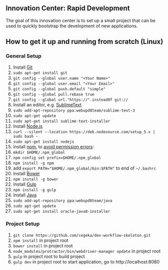 ## Innovation Center: Rapid Development

The goal of this innovation center is to set up a small project that can be used to quickly bootstrap the development of new applications. 

## How to get it up and running from scratch (Linux)
### General Setup

1. Install [Git](https://git-scm.com/)
  1. `sudo apt-get install git`
  2. `git config --global user.name "<Your Name>"`
  3. `git config --global user.email "<Your Email>"`
  4. `git config --global push.default "simple"`
  5. `git config --global pull.rebase true`
  6. `git config --global url."https://".insteadOf git://`
2. Install an editor, e.g. [SublimeText](http://www.sublimetext.com/)
  1. `sudo add-apt-repository ppa:webupd8team/sublime-text-3`
  2. `sudo apt-get update`
  3. `sudo apt-get install sublime-text-installer`
3. Install [Node.js](https://nodejs.org/en/)
  1. `curl --silent --location https://deb.nodesource.com/setup_5.x | sudo bash -`
  2. `sudo apt-get install nodejs`
4. Install [npm](https://www.npmjs.com/), to [avoid permission errors](https://docs.npmjs.com/getting-started/fixing-npm-permissions):
  1. `mkdir $HOME/.npm_global`
  2. `npm config set prefix=$HOME/.npm_global`
  3. `npm install -g npm`
  4. add `export PATH="$HOME/.npm_global/bin:$PATH"` to end of `~/.bashrc`
5. Install [Bower](http://bower.io/) 
  1. `npm install -g bower`
6. Install [Gulp](http://gulpjs.com/)
  1. `npm install -g gulp`
7. Install [Java](http://www.webupd8.org/2012/09/install-oracle-java-8-in-ubuntu-via-ppa.html)
  1. `sudo add-apt-repository ppa:webupd8team/java`
  2. `sudo apt-get update`
  3. `sudo apt-get install oracle-java8-installer `


### Project Setup
1. `git clone https://github.com/cegeka/dev-workflow-skeleton.git`
2. `npm install` in project root
3. `bower install` in project root
4. `node_modules/protractor/bin/webdriver-manager update` in project root
5. `gulp` in project root to build project
6. `gulp dev` in project root to start application, go to http://localhost:8080
